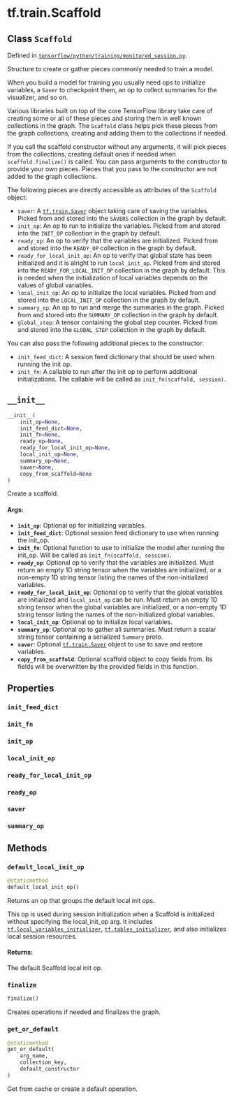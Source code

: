 <div itemscope itemtype="http://developers.google.com/ReferenceObject">
<meta itemprop="name" content="tf.train.Scaffold" />
<meta itemprop="path" content="Stable" />
<meta itemprop="property" content="init_feed_dict"/>
<meta itemprop="property" content="init_fn"/>
<meta itemprop="property" content="init_op"/>
<meta itemprop="property" content="local_init_op"/>
<meta itemprop="property" content="ready_for_local_init_op"/>
<meta itemprop="property" content="ready_op"/>
<meta itemprop="property" content="saver"/>
<meta itemprop="property" content="summary_op"/>
<meta itemprop="property" content="__init__"/>
<meta itemprop="property" content="default_local_init_op"/>
<meta itemprop="property" content="finalize"/>
<meta itemprop="property" content="get_or_default"/>
</div>

# tf.train.Scaffold

## Class `Scaffold`





Defined in [`tensorflow/python/training/monitored_session.py`](https://www.tensorflow.org/code/tensorflow/python/training/monitored_session.py).

Structure to create or gather pieces commonly needed to train a model.

When you build a model for training you usually need ops to initialize
variables, a `Saver` to checkpoint them, an op to collect summaries for
the visualizer, and so on.

Various libraries built on top of the core TensorFlow library take care of
creating some or all of these pieces and storing them in well known
collections in the graph.  The `Scaffold` class helps pick these pieces from
the graph collections, creating and adding them to the collections if needed.

If you call the scaffold constructor without any arguments, it will pick
pieces from the collections, creating default ones if needed when
`scaffold.finalize()` is called.  You can pass arguments to the constructor to
provide your own pieces.  Pieces that you pass to the constructor are not
added to the graph collections.

The following pieces are directly accessible as attributes of the `Scaffold`
object:

* `saver`: A <a href="../../tf/train/Saver.md"><code>tf.train.Saver</code></a> object taking care of saving the variables.
  Picked from and stored into the `SAVERS` collection in the graph by default.
* `init_op`: An op to run to initialize the variables.  Picked from and
  stored into the `INIT_OP` collection in the graph by default.
* `ready_op`: An op to verify that the variables are initialized.  Picked
  from and stored into the `READY_OP` collection in the graph by default.
* `ready_for_local_init_op`: An op to verify that global state has been
  initialized and it is alright to run `local_init_op`.  Picked from and
  stored into the `READY_FOR_LOCAL_INIT_OP` collection in the graph by
  default. This is needed when the initialization of local variables depends
  on the values of global variables.
* `local_init_op`: An op to initialize the local variables.  Picked
  from and stored into the `LOCAL_INIT_OP` collection in the graph by default.
* `summary_op`: An op to run and merge the summaries in the graph.  Picked
  from and stored into the `SUMMARY_OP` collection in the graph by default.
* `global_step`: A tensor containing the global step counter.  Picked
  from and stored into the `GLOBAL_STEP` collection in the graph by default.

You can also pass the following additional pieces to the constructor:

* `init_feed_dict`: A session feed dictionary that should be used when
   running the init op.
* `init_fn`: A callable to run after the init op to perform additional
  initializations.  The callable will be called as
  `init_fn(scaffold, session)`.

<h2 id="__init__"><code>__init__</code></h2>

``` python
__init__(
    init_op=None,
    init_feed_dict=None,
    init_fn=None,
    ready_op=None,
    ready_for_local_init_op=None,
    local_init_op=None,
    summary_op=None,
    saver=None,
    copy_from_scaffold=None
)
```

Create a scaffold.

#### Args:

* <b>`init_op`</b>: Optional op for initializing variables.
* <b>`init_feed_dict`</b>: Optional session feed dictionary to use when running the
    init_op.
* <b>`init_fn`</b>: Optional function to use to initialize the model after running
    the init_op.  Will be called as `init_fn(scaffold, session)`.
* <b>`ready_op`</b>: Optional op to verify that the variables are initialized.  Must
    return an empty 1D string tensor when the variables are initialized, or
    a non-empty 1D string tensor listing the names of the non-initialized
    variables.
* <b>`ready_for_local_init_op`</b>: Optional op to verify that the global variables
    are initialized and `local_init_op` can be run. Must return an empty
    1D string tensor when the global variables are initialized, or a
    non-empty 1D string tensor listing the names of the non-initialized
    global variables.
* <b>`local_init_op`</b>: Optional op to initialize local variables.
* <b>`summary_op`</b>: Optional op to gather all summaries.  Must return a scalar
    string tensor containing a serialized `Summary` proto.
* <b>`saver`</b>: Optional <a href="../../tf/train/Saver.md"><code>tf.train.Saver</code></a> object to use to save and restore
    variables.
* <b>`copy_from_scaffold`</b>: Optional scaffold object to copy fields from. Its
    fields will be overwritten by the provided fields in this function.



## Properties

<h3 id="init_feed_dict"><code>init_feed_dict</code></h3>



<h3 id="init_fn"><code>init_fn</code></h3>



<h3 id="init_op"><code>init_op</code></h3>



<h3 id="local_init_op"><code>local_init_op</code></h3>



<h3 id="ready_for_local_init_op"><code>ready_for_local_init_op</code></h3>



<h3 id="ready_op"><code>ready_op</code></h3>



<h3 id="saver"><code>saver</code></h3>



<h3 id="summary_op"><code>summary_op</code></h3>





## Methods

<h3 id="default_local_init_op"><code>default_local_init_op</code></h3>

``` python
@staticmethod
default_local_init_op()
```

Returns an op that groups the default local init ops.

This op is used during session initialization when a Scaffold is
initialized without specifying the local_init_op arg. It includes
<a href="../../tf/initializers/local_variables.md"><code>tf.local_variables_initializer</code></a>, <a href="../../tf/tables_initializer.md"><code>tf.tables_initializer</code></a>, and also
initializes local session resources.

#### Returns:

The default Scaffold local init op.

<h3 id="finalize"><code>finalize</code></h3>

``` python
finalize()
```

Creates operations if needed and finalizes the graph.

<h3 id="get_or_default"><code>get_or_default</code></h3>

``` python
@staticmethod
get_or_default(
    arg_name,
    collection_key,
    default_constructor
)
```

Get from cache or create a default operation.



